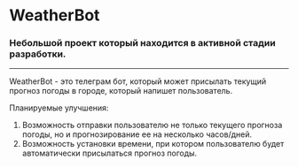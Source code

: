 # WeatherBot

### Небольшой проект который находится в активной стадии разработки.
---
WeatherBot - это телеграм бот, который может присылать текущий прогноз погоды в городе, который напишет пользователь.

Планируемые улучшения:
1. Возможность отправки пользователю не только текущего прогноза погоды, но и прогнозирование ее на несколько часов/дней.
2. Возможность установки времени, при котором пользователю будет автоматически присылаться прогноз погоды.
